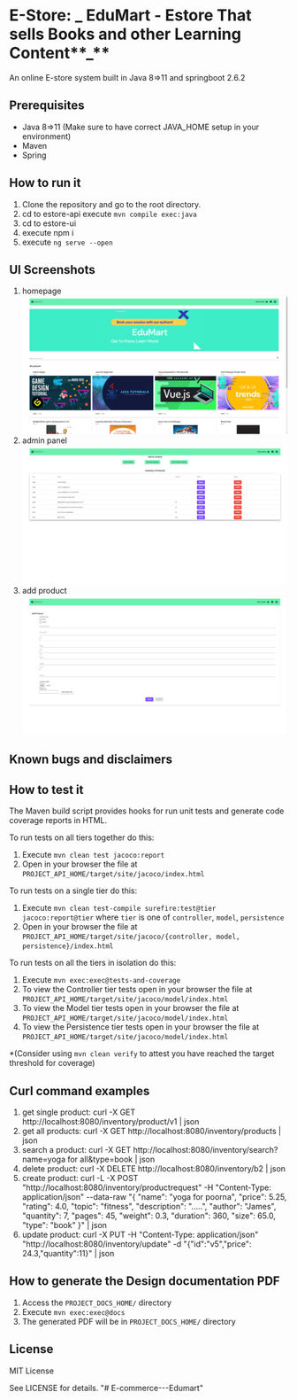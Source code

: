 # E-Store: **\_** EduMart - Estore That sells Books and other Learning Content**\_**

An online E-store system built in Java 8=>11 and springboot 2.6.2

## Prerequisites

- Java 8=>11 (Make sure to have correct JAVA_HOME setup in your environment)
- Maven
- Spring

## How to run it

1. Clone the repository and go to the root directory.
2. cd to estore-api execute `mvn compile exec:java`
3. cd to estore-ui 
4. execute npm i
5. execute `ng serve --open`

## UI Screenshots
1. homepage
![Alt text](./estore-ui/src/assets/images/sc1.PNG )
3. admin panel
![Alt text](./estore-ui/src/assets/images/sc2.PNG )
5. add product 
![Alt text](./estore-ui/src/assets/images/sc3.PNG )

## Known bugs and disclaimers

## How to test it

The Maven build script provides hooks for run unit tests and generate code coverage
reports in HTML.

To run tests on all tiers together do this:

1. Execute `mvn clean test jacoco:report`
2. Open in your browser the file at `PROJECT_API_HOME/target/site/jacoco/index.html`

To run tests on a single tier do this:

1. Execute `mvn clean test-compile surefire:test@tier jacoco:report@tier` where `tier` is one of `controller`, `model`, `persistence`
2. Open in your browser the file at `PROJECT_API_HOME/target/site/jacoco/{controller, model, persistence}/index.html`

To run tests on all the tiers in isolation do this:

1. Execute `mvn exec:exec@tests-and-coverage`
2. To view the Controller tier tests open in your browser the file at `PROJECT_API_HOME/target/site/jacoco/model/index.html`
3. To view the Model tier tests open in your browser the file at `PROJECT_API_HOME/target/site/jacoco/model/index.html`
4. To view the Persistence tier tests open in your browser the file at `PROJECT_API_HOME/target/site/jacoco/model/index.html`

\*(Consider using `mvn clean verify` to attest you have reached the target threshold for coverage)
## Curl command examples
1. get single product: curl -X GET http://localhost:8080/inventory/product/v1 | json
2. get all products: curl -X GET http://localhost:8080/inventory/products | json
3. search a product: curl -X GET http://localhost:8080/inventory/search?name=yoga for all&type=book | json  
4. delete product: curl -X DELETE http://localhost:8080/inventory/b2 | json
5. create product: curl -L -X POST "http://localhost:8080/inventory/productrequest" -H "Content-Type: application/json" --data-raw "{ \"name\": \"yoga for poorna\", \"price\": 5.25, \"rating\": 4.0, \"topic\": \"fitness\", \"description\": \".....\", \"author\": \"James\", \"quantity\": 7, \"pages\": 45, \"weight\": 0.3, \"duration\": 360, \"size\": 65.0, \"type\": \"book\" }" | json
6. update product: curl -X PUT -H "Content-Type: application/json" "http://localhost:8080/inventory/update" -d "{\"id\":\"v5\",\"price\": 24.3,\"quantity\":11}" | json

## How to generate the Design documentation PDF

1. Access the `PROJECT_DOCS_HOME/` directory
2. Execute `mvn exec:exec@docs`
3. The generated PDF will be in `PROJECT_DOCS_HOME/` directory


## License

MIT License

See LICENSE for details.
"# E-commerce---Edumart" 
